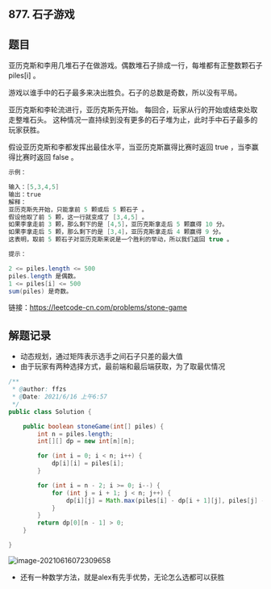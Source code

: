 ## 877. 石子游戏

## 题目

亚历克斯和李用几堆石子在做游戏。偶数堆石子排成一行，每堆都有正整数颗石子 piles[i] 。

游戏以谁手中的石子最多来决出胜负。石子的总数是奇数，所以没有平局。

亚历克斯和李轮流进行，亚历克斯先开始。 每回合，玩家从行的开始或结束处取走整堆石头。 这种情况一直持续到没有更多的石子堆为止，此时手中石子最多的玩家获胜。

假设亚历克斯和李都发挥出最佳水平，当亚历克斯赢得比赛时返回 true ，当李赢得比赛时返回 false 。

```java
示例：

输入：[5,3,4,5]
输出：true
解释：
亚历克斯先开始，只能拿前 5 颗或后 5 颗石子 。
假设他取了前 5 颗，这一行就变成了 [3,4,5] 。
如果李拿走前 3 颗，那么剩下的是 [4,5]，亚历克斯拿走后 5 颗赢得 10 分。
如果李拿走后 5 颗，那么剩下的是 [3,4]，亚历克斯拿走后 4 颗赢得 9 分。
这表明，取前 5 颗石子对亚历克斯来说是一个胜利的举动，所以我们返回 true 。
```

```java
提示：

2 <= piles.length <= 500
piles.length 是偶数。
1 <= piles[i] <= 500
sum(piles) 是奇数。
```


链接：https://leetcode-cn.com/problems/stone-game

## 解题记录

+ 动态规划，通过矩阵表示选手之间石子只差的最大值
+ 由于玩家有两种选择方式，最前端和最后端获取，为了取最优情况

```java
/**
 * @author: ffzs
 * @Date: 2021/6/16 上午6:57
 */
public class Solution {

    public boolean stoneGame(int[] piles) {
        int n = piles.length;
        int[][] dp = new int[n][n];

        for (int i = 0; i < n; i++) {
            dp[i][i] = piles[i];
        }

        for (int i = n - 2; i >= 0; i--) {
            for (int j = i + 1; j < n; j++) {
                dp[i][j] = Math.max(piles[i] - dp[i + 1][j], piles[j] - dp[i][j - 1]);
            }
        }
        return dp[0][n - 1] > 0;
    }

}
```

![image-20210616072309658](https://gitee.com/ffzs/picture_go/raw/master/img/image-20210616072309658.png)

+ 还有一种数学方法，就是alex有先手优势，无论怎么选都可以获胜
